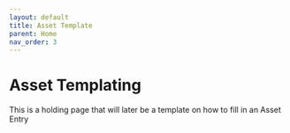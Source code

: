 ```yaml
---
layout: default
title: Asset Template
parent: Home
nav_order: 3
---
```

# Asset Templating

This is a holding page that will later be a template on how to fill in an Asset Entry
